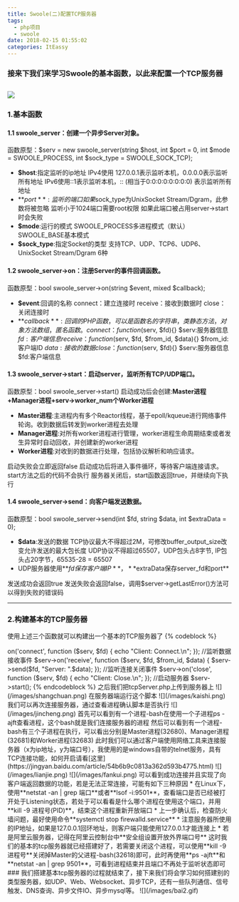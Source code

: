 ```yaml
---
title: Swoole(二)配置TCP服务器
tags:
  - php项目
  - swoole
date: 2018-02-15 01:55:02
categories: ItEassy
---
```

### 接来下我们来学习Swoole的基本函数，以此来配置一个TCP服务器
![](/images/swoole.jpg)
---
### 1.基本函数
#### 1.1 swoole_server：创建一个异步Server对象。
函数原型：$serv = new swoole_server(string $host, int $port = 0, int $mode = SWOOLE_PROCESS, int $sock_type = SWOOLE_SOCK_TCP);
* **$host**:指定监听的ip地址
IPv4使用 127.0.0.1表示监听本机，0.0.0.0表示监听所有地址
IPv6使用::1表示监听本机，:: (相当于0:0:0:0:0:0:0:0) 表示监听所有地址
* **$port**:监听的端口
如果$sock_type为UnixSocket Stream/Dgram，此参数将被忽略
监听小于1024端口需要root权限
如果此端口被占用server->start时会失败
* **$mode**:运行的模式
SWOOLE_PROCESS多进程模式（默认）
SWOOLE_BASE基本模式
* **$sock_type**:指定Socket的类型
支持TCP、UDP、TCP6、UDP6、UnixSocket Stream/Dgram 6种

#### 1.2 swoole_server->on：注册Server的事件回调函数。
函数原型：bool swoole_server->on(string $event, mixed $callback);
* **$event**:回调的名称
connect：建立连接时
receive：接收到数据时
close：关闭连接时
* **$callback**:回调的PHP函数，可以是函数名的字符串，类静态方法，对象方法数组，匿名函数。
connect：function ($serv, $fd){} $serv:服务器信息 $fd:客户端信息
receive：function ($serv, $fd, $from_id, $data){} $from_id:客户端ID $data:接收的数据
close：function ($serv, $fd){} $serv:服务器信息 $fd:客户端信息

#### 1.3 swoole_server->start：启动server，监听所有TCP/UDP端口。
函数原型：bool swoole_server->start()
启动成功后会创建:**Master进程+Manager进程+serv->worker_num个Worker进程**
- **Master进程**:主进程内有多个Reactor线程，基于epoll/kqueue进行网络事件轮询。收到数据后转发到worker进程去处理
- **Manager进程**:对所有worker进程进行管理，worker进程生命周期结束或者发生异常时自动回收，并创建新的worker进程
- **Worker进程**:对收到的数据进行处理，包括协议解析和响应请求。

启动失败会立即返回false
启动成功后将进入事件循环，等待客户端连接请求。start方法之后的代码不会执行
服务器关闭后，start函数返回true，并继续向下执行

#### 1.4 swoole_server->send：向客户端发送数据。
函数原型：bool swoole_server->send(int $fd, string $data, int $extraData = 0);
* **$data**:发送的数据
TCP协议最大不得超过2M，可修改buffer_output_size改变允许发送的最大包长度
UDP协议不得超过65507，UDP包头占8字节, IP包头占20字节，65535-28 = 65507
* UDP服务器使用**$fd保存客户端IP**，**$extraData保存server_fd和port**

发送成功会返回true
发送失败会返回false，调用$server->getLastError()方法可以得到失败的错误码

---

### 2.构建基本的TCP服务器
使用上述三个函数就可以构建出一个基本的TCP服务器了
{% codeblock %}
<?php

//创建Server对象，监听 0.0.0.0:9501端口
$serv = new swoole_server("0.0.0.0", 9501); 

//监听连接进入事件
$serv->on('connect', function ($serv, $fd) {  
    echo "Client: Connect.\n";
});

//监听数据接收事件
$serv->on('receive', function ($serv, $fd, $from_id, $data) {
    $serv->send($fd, "Server: ".$data);
});

//监听连接关闭事件
$serv->on('close', function ($serv, $fd) {
    echo "Client: Close.\n";
});

//启动服务器
$serv->start(); 
{% endcodeblock %}
之后我们把tcpServer.php上传到服务器上
![](/images/shangchuan.png)
在服务器端运行这个脚本
![](/images/kaishi.png)
我们可以再次连接服务器，通过查看进程确认脚本是否执行
![](/images/jincheng.png)
首先可以看到有一个进程-bash在使用一个子进程ps -ajft查看进程，这个bash就是我们连接服务器的进程
然后可以看到有一个进程-bash有三个子进程在执行，可以看出分别是Master进程(32680)、Manager进程(32681)和Worker进程(32683)
此时我们可以通过客户端使用网络工具来连接服务器（x为ip地址，y为端口号），我使用的是windows自带的telnet服务，具有TCP连接功能，如何开启请看[这里](https://jingyan.baidu.com/article/54b6b9c0813a362d593b4775.html)
![](/images/lianjie.png)
![](/images/fankui.png)
可以看到成功连接并且实现了向客户端返回数据的功能，若是无法正常连接，可能有如下三种原因
* 在Linux下，使用**netstat -an | grep 端口**或者**lsof -i:9501**，查看端口是否已经被打开处于Listening状态，若处于可以看看是什么哪个进程在使用这个端口，并用**kill -9 进程号(PID)**，结束这个进程重新开放端口
* 上一步确认后，检查防火墙问题，最好使用命令**systemctl stop firewalld.service**
* 注意服务器所使用的IP地址，如果是127.0.0.1回环地址，则客户端只能使用127.0.0.1才能连接上
* 若是阿里云服务器，记得在阿里云控制台中**安全组设置开放外界端口号**

这时我们的基本的tcp服务器就已经搭建好了，若需要关闭这个进程，可以使用**kill -9 进程号**关闭掉Master的父进程-bash(32618)即可，此时再使用**ps -ajft**和**netstat -an | grep 9501**，可看到进程结束并且端口不再处于监听状态即可

### 我们搭建基本tcp服务器的过程就结束了，接下来我们将会学习如何搭建别的类型服务器，如UDP、Web、Websocket、异步TCP，还有一些队列通信、信号触发、DNS查询、异步文件IO、异步mysql等。
![](/images/bai2.gif)
